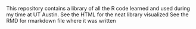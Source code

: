 This repository contains a library of all the R code learned and used during my time at UT Austin.
  See the HTML for the neat library visualized
  See the RMD for rmarkdown file where it was written
